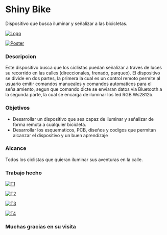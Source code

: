 # Shiny Bike

Dispositivo que busca iluminar y señalizar a las bicicletas.

[![Logo](https://drive.google.com/file/d/1_apYAAcHSZ-drrcT5gT5mGwksGd_QH8-/view?usp=drive_link "L1")](https://drive.google.com/file/d/1_apYAAcHSZ-drrcT5gT5mGwksGd_QH8-/view?usp=drive_link "L1")

[![Poster](https://drive.google.com/file/d/1vn7KoRjYjKdpDNVQAYY6QQjU5TFEInr5/view?usp=drive_link "L2")](https://drive.google.com/file/d/1vn7KoRjYjKdpDNVQAYY6QQjU5TFEInr5/view?usp=drive_link "L2")

### Descripcion

Este dispositivo busca que los ciclistas puedan señalizar a traves de luces su recorrido en las calles (direccionales, frenado, parqueo). El dispositivo se divide en dos partes, la primera la cual es un control remoto permite al usuario emitir comandos manueales y comandos automaticos para el seña.amiento, segun que comando dicte se enviaran datos via Bluetooth a la segunda parte, la cual se encarga de iluminar los led RGB Ws2812b.

### Objetivos

- Desarrollar un dispositivo que sea capaz de iluminar y señalizar de forma remota a cualquier bicicleta.
- Desarrollar los esquematicos, PCB, diseños y codigos que permitan alcanzar el dispositivo y un buen aprendizaje

### Alcance

Todos los ciclistas que quieran iluminar sus aventuras en la calle.

### Trabajo hecho

[![T1](https://drive.google.com/file/d/1o9eO9suN3Jik_QJvgG7Tl70W9lEfgv-6/view?usp=drive_link "T1")](https://drive.google.com/file/d/1o9eO9suN3Jik_QJvgG7Tl70W9lEfgv-6/view?usp=drive_link "T1")

[![T2](https://drive.google.com/file/d/1bOKr3GIiAoNm_8pA9jtk3Tc8jJ_vzZTH/view?usp=drive_link "T2")](https://drive.google.com/file/d/1bOKr3GIiAoNm_8pA9jtk3Tc8jJ_vzZTH/view?usp=drive_link "T2")

[![T3](https://drive.google.com/file/d/1oeho2LDtNLFjT9mzrGaeWQLBelIgyT_c/view?usp=drive_link "T3")](https://drive.google.com/file/d/1oeho2LDtNLFjT9mzrGaeWQLBelIgyT_c/view?usp=drive_link "T3")

[![T4](https://drive.google.com/file/d/1kGzRe--OKNFqY0w8eEY9Qx36q8In6Asa/view?usp=drive_link "T4")](https://drive.google.com/file/d/1kGzRe--OKNFqY0w8eEY9Qx36q8In6Asa/view?usp=drive_link "T4")

### Muchas gracias en su visita
